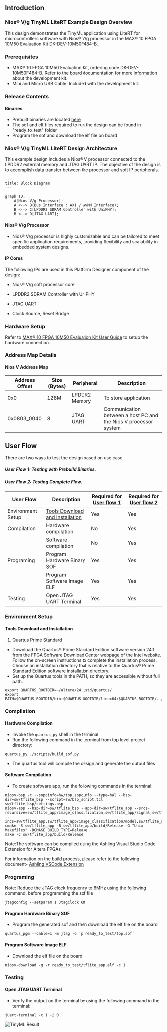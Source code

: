 ## Introduction

### Nios® V/g TinyML LiteRT Example Design Overview

This design demonstrates the TinyML application using LiteRT for microcontrollers software with Nios® V/g processor in the MAX® 10 FPGA 10M50 Evaluation Kit DK-DEV-10M50F484-B.

### Prerequisites

 - MAX® 10 FPGA 10M50 Evaluation Kit, ordering code DK-DEV-10M50F484-B. Refer to the board documentation for more information about the development kit.
 - Mini and Micro USB Cable. Included with the development kit.
 
### Release Contents  

#### Binaries
 - Prebuilt binaries are located [here](https://github.com/altera-fpga/max10-ed-nios/tree/rel/24.1std/max10-10m50-evaluation-dev-kit/niosv_g/tinyml_liteRT/ready_to_test)
 - The sof and elf files required to run the design can be found in "ready_to_test" folder 
 - Program the sof and download the elf file on board

### Nios® V/g TinyML LiteRT Design Architecture
 This example design includes a Nios® V processor connected to the LPDDR2 external memory and JTAG UART IP. The objective of the design is to accomplish data transfer between the processor and soft IP peripherals.

```mermaid
---
title: Block Diagram
---

graph TD;
    A[Nios V/g Processor];
    A <--> B(Bus Interface : AXI / AvMM Interface);
    B <--> C[LPDDR2 SDRAM Controller with UniPHY];
    B <--> D[JTAG UART];
```

#### Nios® V/g Processor 
- Nios® V/g processor is highly customizable and can be tailored to meet specific application requirements, providing flexibility and scalability in embedded system designs.

 
#### IP Cores
 The following IPs are used in this Platform Designer component of the design:
- Nios® V/g soft processor core

- LPDDR2 SDRAM Controller with UniPHY

- JTAG UART

- Clock Source, Reset Bridge


### Hardware Setup

  Refer to [MAX® 10 FPGA 10M50 Evaluation Kit User Guide](https://www.intel.com/content/www/us/en/docs/programmable/683447/current/max-10-fpga-10m50-evaluation-kit-overview.html) to setup the hardware connection.


### Address Map Details

#### Nios V Address Map
 |Address Offset	|Size (Bytes)	|Peripheral	| Description|
  |-|-|-|-|
  |0x0|128M|LPDDR2 Memory|To store application|
  |0x0803_0040|8|JTAG UART|Communication between a host PC and the Nios V processor system|


## User Flow 

 There are two ways to test the design based on use case. 

   <h5> User Flow 1: Testing with Prebuild Binaries.</h5>
   
   <h5> User Flow 2: Testing Complete Flow.</h5>

 |User Flow|Description|Required for [User flow 1](#user-flow-1-testing-with-prebuild-binaries)|Required for [User flow 2](#user-flow-2-testing-complete-flow)|
 |-|-|-|-|
 |Environment Setup|[Tools Download and Installation](#tools-download)|Yes|Yes|
 |Compilation|Hardware compilation|No|Yes|
 ||Software compilation|No|Yes|    
 |Programing|Program Hardware Binary SOF|Yes|Yes|
 ||Program Software Image ELF|Yes|Yes|
 |Testing|Open JTAG UART Terminal|Yes|Yes|

### Environment Setup

#### Tools Download and Installation
1. Quartus Prime Standard

 - Download the Quartus® Prime Standard Edition software version 24.1 from the FPGA Software Download Center webpage of the Intel website. Follow the on-screen instructions to complete the installation process. Choose an installation directory that is relative to the Quartus® Prime Standard Edition software installation directory.
 - Set up the Quartus tools in the PATH, so they are accessible without full path.
```console
export QUARTUS_ROOTDIR=~/altera/24.1std/quartus/
export PATH=$QUARTUS_ROOTDIR/bin:$QUARTUS_ROOTDIR/linux64:$QUARTUS_ROOTDIR/../qsys/bin:$PATH
```

### Compilation 

#### Hardware Compilation 
 - Invoke the `quartus_py` shell in the terminal
 - Run the following command in the terminal from top level project directory:
 
```console
quartus_py ./scripts/build_sof.py
```

 - The quartus tool will compile the design and generate the output files

#### Software Compilation 
- To create software app, run the following commands in the terminal:
```console
niosv-bsp -c --sopcinfo=hw/top.sopcinfo --type=hal --bsp-dir=sw/tflite_bsp --script=sw/bsp_script.tcl sw/tflite_bsp/settings.bsp
niosv-app --bsp-dir=sw/tflite_bsp --app-dir=sw/tflite_app --srcs-recursive=sw/tflite_app/image_classification,sw/tflite_app/signal,sw/tflite_app/tensorflow --incs=sw/tflite_app,sw/tflite_app/image_classification/model,sw/tflite_app/image_classification/image,sw/tflite_app/tensorflow,sw/tflite_app/third_party/flatbuffers/include,sw/tflite_app/third_party/gemmlowp,sw/tflite_app/third_party/kissfft,sw/tflite_app/third_party/ruy
cmake -S sw/tflite_app -B sw/tflite_app/build/Release -G "Unix Makefiles" -DCMAKE_BUILD_TYPE=Release
make -C sw/tflite_app/build/Release
```
Note:The software can be compiled using the Ashling Visual Studio Code Extension for Altera FPGAs

For information on the build process, please refer to the following document- [Ashling VSCode Extension](https://www.intel.com/content/www/us/en/docs/programmable/730783/current/ashling-visual-studio-code-extension.html)

### Programing 
Note: Reduce the JTAG clock frequency to 6MHz using the following command, before programming the sof file
```console
jtagconfig --setparam 1 JtagClock 6M
```

#### Program Hardware Binary SOF
- Program the generated sof and then download the elf file on the board
    
```console
quartus_pgm --cable=1 -m jtag -o 'p;ready_to_test/top.sof'
```

#### Program Software Image ELF
- Download the elf file on the board
```console
niosv-download -g -r ready_to_test/tflite_app.elf -c 1
```

### Testing

#### Open JTAG UART Terminal
- Verify the output on the terminal by using the following command in the terminal:
    
```console
juart-terminal -c 1 -i 0 
```
![TinyML Result](https://github.com/altera-fpga/max10-ed-nios/blob/rel/24.1std/max10-10m50-evaluation-dev-kit/niosv_g/tinyml_liteRT/img/Inference_Output_0.png)

